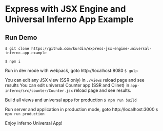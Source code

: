 # Express with JSX Engine and Universal Inferno App Example

## Run Demo

`$ git clone https://github.com/kurdin/express-jsx-engine-universal-inferno-app-example`

`$ npm i`

Run in dev mode with webpack, goto http://localhost:8080
`$ gulp`

You can edit any JSX view (SSR only) in `./views` reload page and see results
You can edit universal Counter app (SSR and Clinet) in `app-inferno/src/counter/Counter.jsx` reload page and see results.

Build all views and universal apps for production
`$ npm run build`

Run server and application in production mode, goto http://localhost:3000 
`$ npm run production`

Enjoy Inferno Universal App!
